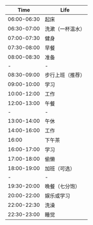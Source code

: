 Time        | Life
----------- | ----
06:00-06:30 | 起床
06:30-07:00 | 洗漱（一杯温水）
07:00-07:30 | 健身
07:30-08:00 | 早餐
08:00-08:30 | 准备
-           | -
08:30-09:00 | 步行上班（推荐）
09:00-10:00 | 学习
10:00-12:00 | 工作
12:00-13:00 | 午餐
-           | -
13:00-14:00 | 午休
14:00-16:00 | 工作
16:00       | 下午茶
16:00-17:00 | 学习
17:00-18:00 | 偷懒
18:00-19:00 | 加班（可选）
-           | -
19:30-20:00 | 晚餐（七分饱）
20:00-22:00 | 娱乐或学习
22:00-22:30 | 洗澡
22:30-23:00 | 睡觉
